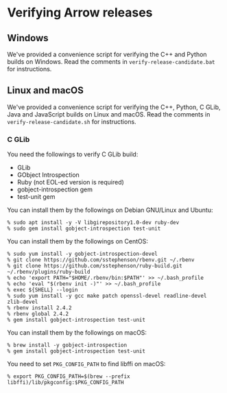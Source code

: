 <!---
  Licensed to the Apache Software Foundation (ASF) under one
  or more contributor license agreements.  See the NOTICE file
  distributed with this work for additional information
  regarding copyright ownership.  The ASF licenses this file
  to you under the Apache License, Version 2.0 (the
  "License"); you may not use this file except in compliance
  with the License.  You may obtain a copy of the License at

    http://www.apache.org/licenses/LICENSE-2.0

  Unless required by applicable law or agreed to in writing,
  software distributed under the License is distributed on an
  "AS IS" BASIS, WITHOUT WARRANTIES OR CONDITIONS OF ANY
  KIND, either express or implied.  See the License for the
  specific language governing permissions and limitations
  under the License.
-->

# Verifying Arrow releases

## Windows

We've provided a convenience script for verifying the C++ and Python builds on
Windows. Read the comments in `verify-release-candidate.bat` for instructions.

## Linux and macOS

We've provided a convenience script for verifying the C++, Python, C
GLib, Java and JavaScript builds on Linux and macOS. Read the comments in
`verify-release-candidate.sh` for instructions.

### C GLib

You need the followings to verify C GLib build:

  * GLib
  * GObject Introspection
  * Ruby (not EOL-ed version is required)
  * gobject-introspection gem
  * test-unit gem

You can install them by the followings on Debian GNU/Linux and Ubuntu:

```console
% sudo apt install -y -V libgirepository1.0-dev ruby-dev
% sudo gem install gobject-introspection test-unit
```

You can install them by the followings on CentOS:

```console
% sudo yum install -y gobject-introspection-devel
% git clone https://github.com/sstephenson/rbenv.git ~/.rbenv
% git clone https://github.com/sstephenson/ruby-build.git ~/.rbenv/plugins/ruby-build
% echo 'export PATH="$HOME/.rbenv/bin:$PATH"' >> ~/.bash_profile
% echo 'eval "$(rbenv init -)"' >> ~/.bash_profile
% exec ${SHELL} --login
% sudo yum install -y gcc make patch openssl-devel readline-devel zlib-devel
% rbenv install 2.4.2
% rbenv global 2.4.2
% gem install gobject-introspection test-unit
```

You can install them by the followings on macOS:

```console
% brew install -y gobject-introspection
% gem install gobject-introspection test-unit
```

You need to set `PKG_CONFIG_PATH` to find libffi on macOS:

```console
% export PKG_CONFIG_PATH=$(brew --prefix libffi)/lib/pkgconfig:$PKG_CONFIG_PATH
```
